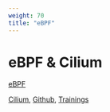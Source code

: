 ```yaml
---
weight: 70
title: "eBPF"
---
```



# eBPF & Cilium

[eBPF](https://ebpf.io/)

[Cilium](https://cilium.io/), [Github](https://github.com/cilium), [Trainings](https://cilium.io/enterprise/#trainings)

[]()

[]()

[]()

[]()
